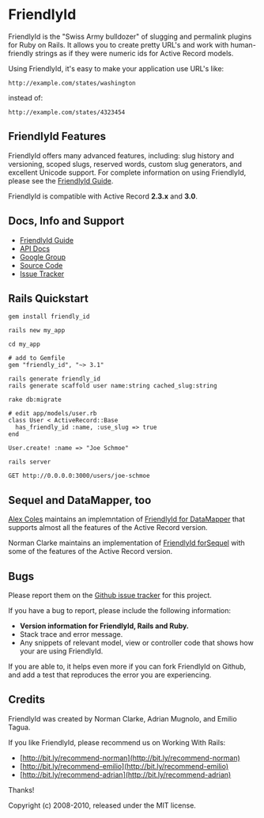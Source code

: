# FriendlyId

FriendlyId is the "Swiss Army bulldozer" of slugging and permalink plugins for
Ruby on Rails. It allows you to create pretty URL's and work with
human-friendly strings as if they were numeric ids for Active Record models.

Using FriendlyId, it's easy to make your application use URL's like:

    http://example.com/states/washington

instead of:

    http://example.com/states/4323454

## FriendlyId Features

FriendlyId offers many advanced features, including: slug history and
versioning, scoped slugs, reserved words, custom slug generators, and
excellent Unicode support. For complete information on using FriendlyId,
please see the [FriendlyId Guide](http://norman.github.com/friendly_id/file.Guide.html).

FriendlyId is compatible with Active Record **2.3.x** and **3.0**.

## Docs, Info and Support

* [FriendlyId Guide](http://norman.github.com/friendly_id/file.Guide.html)
* [API Docs](http://norman.github.com/friendly_id)
* [Google Group](http://groups.google.com/group/friendly_id)
* [Source Code](http://github.com/norman/friendly_id/)
* [Issue Tracker](http://github.com/norman/friendly_id/issues)

## Rails Quickstart

    gem install friendly_id

    rails new my_app

    cd my_app

    # add to Gemfile
    gem "friendly_id", "~> 3.1"

    rails generate friendly_id
    rails generate scaffold user name:string cached_slug:string

    rake db:migrate

    # edit app/models/user.rb
    class User < ActiveRecord::Base
      has_friendly_id :name, :use_slug => true
    end

    User.create! :name => "Joe Schmoe"

    rails server

    GET http://0.0.0.0:3000/users/joe-schmoe

## Sequel and DataMapper, too

[Alex Coles](http://github.com/myabc) maintains an implemntation of
[FriendlyId for DataMapper](http://github.com/myabc/friendly_id_datamapper) that supports almost
all the features of the Active Record version.

Norman Clarke maintains an implementation of
[FriendlyId forSequel](http://github.com/norman/friendly_id_sequel) with some of the features
of the Active Record version.

## Bugs

Please report them on the [Github issue tracker](http://github.com/norman/friendly_id/issues)
for this project.

If you have a bug to report, please include the following information:

* **Version information for FriendlyId, Rails and Ruby.**
* Stack trace and error message.
* Any snippets of relevant model, view or controller code that shows how your
  are using FriendlyId.

If you are able to, it helps even more if you can fork FriendlyId on Github,
and add a test that reproduces the error you are experiencing.

## Credits

FriendlyId was created by Norman Clarke, Adrian Mugnolo, and Emilio Tagua.

If you like FriendlyId, please recommend us on Working With Rails:

* [http://bit.ly/recommend-norman](http://bit.ly/recommend-norman)
* [http://bit.ly/recommend-emilio](http://bit.ly/recommend-emilio)
* [http://bit.ly/recommend-adrian](http://bit.ly/recommend-adrian)

Thanks!

Copyright (c) 2008-2010, released under the MIT license.
